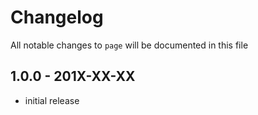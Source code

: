 # Changelog

All notable changes to `page` will be documented in this file

## 1.0.0 - 201X-XX-XX

- initial release
